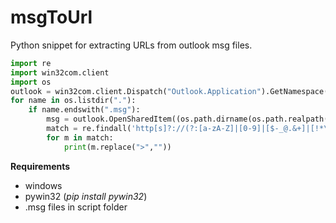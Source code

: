 # msgToUrl
Python snippet for extracting URLs from outlook msg files.

```python
import re
import win32com.client
import os
outlook = win32com.client.Dispatch("Outlook.Application").GetNamespace("MAPI")
for name in os.listdir("."):
    if name.endswith(".msg"):
        msg = outlook.OpenSharedItem((os.path.dirname(os.path.realpath(__file__)))+"\\"+name)
        match = re.findall('http[s]?://(?:[a-zA-Z]|[0-9]|[$-_@.&+]|[!*\(\),]|(?:%[0-9a-fA-F][0-9a-fA-F]))+', msg.Body)
        for m in match:
            print(m.replace(">",""))
```

**Requirements**
- windows
- pywin32 (*pip install pywin32*)
- .msg files in script folder

